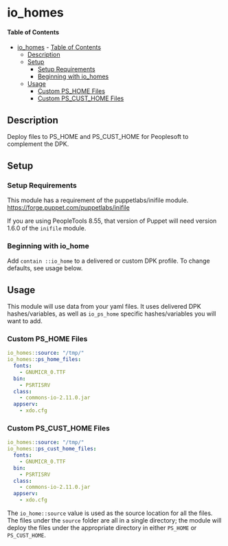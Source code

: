 
# io_homes

#### Table of Contents

- [io_homes](#io_homes)
      - [Table of Contents](#table-of-contents)
  - [Description](#description)
  - [Setup](#setup)
    - [Setup Requirements](#setup-requirements)
    - [Beginning with io_homes](#beginning-with-io_homes)
  - [Usage](#usage)
    - [Custom PS_HOME Files](#custom-ps_home-files)
    - [Custom PS_CUST_HOME Files](#custom-ps_cust_home-files)

## Description

Deploy files to PS_HOME and PS_CUST_HOME for Peoplesoft to complement the DPK.

## Setup

### Setup Requirements

This module has a requirement of the puppetlabs/inifile module. https://forge.puppet.com/puppetlabs/inifile

If you are using PeopleTools 8.55, that version of Puppet will need version 1.6.0 of the `inifile` module.

### Beginning with io_home  

Add `contain ::io_home` to a delivered or custom DPK profile. To change defaults, see usage below.

## Usage

This module will use data from your yaml files. It uses delivered DPK hashes/variables, as well as `io_ps_home` specific hashes/variables you will want to add.

### Custom PS_HOME Files

```yaml
io_homes::source: "/tmp/"
io_homes::ps_home_files:
  fonts:
    - GNUMICR_0.TTF
  bin:
    - PSRTISRV
  class:
    - commons-io-2.11.0.jar
  appserv:
    - xdo.cfg
```
### Custom PS_CUST_HOME Files

```yaml
io_homes::source: "/tmp/"
io_homes::ps_cust_home_files:
  fonts:
    - GNUMICR_0.TTF
  bin:
    - PSRTISRV
  class:
    - commons-io-2.11.0.jar
  appserv:
    - xdo.cfg
```



The `io_home::source` value is used as the source location for all the files. The files under the `source` folder are all in a single directory; the module will deploy the files under the appropriate directory in either `PS_HOME` or `PS_CUST_HOME`.
